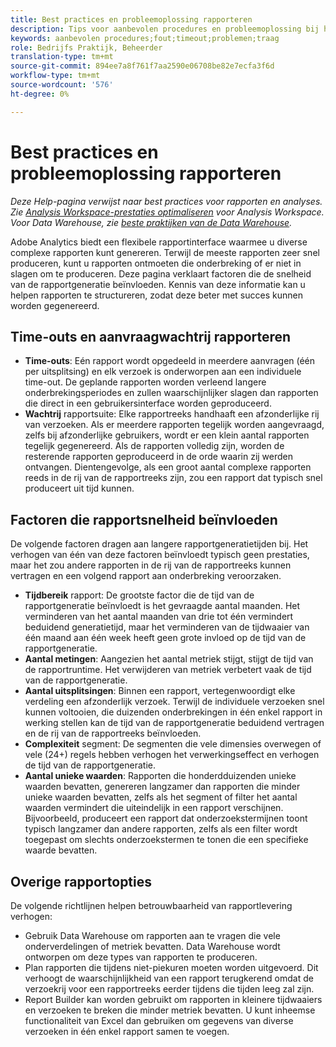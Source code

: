 ```yaml
---
title: Best practices en probleemoplossing rapporteren
description: Tips voor aanbevolen procedures en probleemoplossing bij het genereren van rapporten.
keywords: aanbevolen procedures;fout;timeout;problemen;traag
role: Bedrijfs Praktijk, Beheerder
translation-type: tm+mt
source-git-commit: 894ee7a8f761f7aa2590e06708be82e7ecfa3f6d
workflow-type: tm+mt
source-wordcount: '576'
ht-degree: 0%

---
```



# Best practices en probleemoplossing rapporteren

*Deze Help-pagina verwijst naar best practices voor rapporten en analyses. Zie [Analysis Workspace-prestaties optimaliseren](../analysis-workspace/workspace-faq/optimizing-performance.md) voor Analysis Workspace. Voor Data Warehouse, zie [beste praktijken van de Data Warehouse](/help/export/data-warehouse/data-warehouse-bp.md).*

Adobe Analytics biedt een flexibele rapportinterface waarmee u diverse complexe rapporten kunt genereren. Terwijl de meeste rapporten zeer snel produceren, kunt u rapporten ontmoeten die onderbreking of er niet in slagen om te produceren. Deze pagina verklaart factoren die de snelheid van de rapportgeneratie beïnvloeden. Kennis van deze informatie kan u helpen rapporten te structureren, zodat deze beter met succes kunnen worden gegenereerd.

## Time-outs en aanvraagwachtrij rapporteren

* **Time-outs**: Eén rapport wordt opgedeeld in meerdere aanvragen (één per uitsplitsing) en elk verzoek is onderworpen aan een individuele time-out. De geplande rapporten worden verleend langere onderbrekingsperiodes en zullen waarschijnlijker slagen dan rapporten die direct in een gebruikersinterface worden geproduceerd.
* **Wachtrij** rapportsuite: Elke rapportreeks handhaaft een afzonderlijke rij van verzoeken. Als er meerdere rapporten tegelijk worden aangevraagd, zelfs bij afzonderlijke gebruikers, wordt er een klein aantal rapporten tegelijk gegenereerd. Als de rapporten volledig zijn, worden de resterende rapporten geproduceerd in de orde waarin zij werden ontvangen. Dientengevolge, als een groot aantal complexe rapporten reeds in de rij van de rapportreeks zijn, zou een rapport dat typisch snel produceert uit tijd kunnen.

## Factoren die rapportsnelheid beïnvloeden

De volgende factoren dragen aan langere rapportgeneratietijden bij. Het verhogen van één van deze factoren beïnvloedt typisch geen prestaties, maar het zou andere rapporten in de rij van de rapportreeks kunnen vertragen en een volgend rapport aan onderbreking veroorzaken.

* **Tijdbereik** rapport: De grootste factor die de tijd van de rapportgeneratie beïnvloedt is het gevraagde aantal maanden. Het verminderen van het aantal maanden van drie tot één vermindert beduidend generatietijd, maar het verminderen van de tijdwaaier van één maand aan één week heeft geen grote invloed op de tijd van de rapportgeneratie.
* **Aantal metingen**: Aangezien het aantal metriek stijgt, stijgt de tijd van de rapportruntime. Het verwijderen van metriek verbetert vaak de tijd van de rapportgeneratie.
* **Aantal uitsplitsingen**: Binnen een rapport, vertegenwoordigt elke verdeling een afzonderlijk verzoek. Terwijl de individuele verzoeken snel kunnen voltooien, die duizenden onderbrekingen in één enkel rapport in werking stellen kan de tijd van de rapportgeneratie beduidend vertragen en de rij van de rapportreeks beïnvloeden.
* **Complexiteit** segment: De segmenten die vele dimensies overwegen of vele (24+) regels hebben verhogen het verwerkingseffect en verhogen de tijd van de rapportgeneratie.
* **Aantal unieke waarden**: Rapporten die honderdduizenden unieke waarden bevatten, genereren langzamer dan rapporten die minder unieke waarden bevatten, zelfs als het segment of filter het aantal waarden vermindert die uiteindelijk in een rapport verschijnen. Bijvoorbeeld, produceert een rapport dat onderzoekstermijnen toont typisch langzamer dan andere rapporten, zelfs als een filter wordt toegepast om slechts onderzoekstermen te tonen die een specifieke waarde bevatten.

## Overige rapportopties

De volgende richtlijnen helpen betrouwbaarheid van rapportlevering verhogen:

* Gebruik Data Warehouse om rapporten aan te vragen die vele onderverdelingen of metriek bevatten. Data Warehouse wordt ontworpen om deze types van rapporten te produceren.
* Plan rapporten die tijdens niet-piekuren moeten worden uitgevoerd. Dit verhoogt de waarschijnlijkheid van een rapport terugkerend omdat de verzoekrij voor een rapportreeks eerder tijdens die tijden leeg zal zijn.
* Report Builder kan worden gebruikt om rapporten in kleinere tijdwaaiers en verzoeken te breken die minder metriek bevatten. U kunt inheemse functionaliteit van Excel dan gebruiken om gegevens van diverse verzoeken in één enkel rapport samen te voegen.
